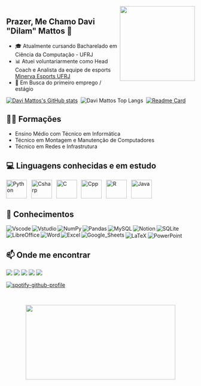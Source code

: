 <img width="200" height="200" src="https://media.tenor.com/mhLPO2VldCkAAAAM/0001.gif" align=right>

## Prazer, Me Chamo Davi "Dilam" Mattos 👋

  - 🎓 Atualmente cursando Bacharelado em Ciência da Computação - UFRJ
  - 📊 Atuei voluntariarmente como Head Coach e Analista da equipe de esports [Minerva Esports UFRJ](https://www.instagram.com/minervaesports/)
  - 🔎 Em Busca do primeiro emprego / estágio


[![Davi Mattos's GitHub stats](https://github-readme-stats.vercel.app/api?username=DaviMattos14&show_icons=true&theme=gruvbox&locale=pt-br&rank_icon=github)](https://github.com/anuraghazra/github-readme-stats)&nbsp;
![Davi Mattos Top Langs](https://github-readme-stats.vercel.app/api/top-langs/?username=DaviMattos14&layout=compact&theme=gruvbox&locale=pt-br&langs_count=14&hide=javascript,html&hide_progress=true)&nbsp;
[![Readme Card](https://github-readme-stats.vercel.app/api/pin/?username=DaviMattos14&repo=Trabalho-1-de-IntroCCpp-2020-1---Campo-Minado&theme=gruvbox&locale=pt-br&show_owner=true)](https://github.com/DaviMattos14/Trabalho-1-de-IntroCCpp-2020-1---Campo-Minado)




## 👨‍🎓 Formações 
  - Ensino Médio com Técnico em Informática
  - Técnico em Montagem e Manutenção de Computadores
  - Técnico em Redes e Infrastrutura 

## 💻 Linguagens conhecidas e em estudo


<img align="center" alt="Python" height="50" width="55" src="https://cdn.jsdelivr.net/gh/devicons/devicon/icons/python/python-original.svg"> &nbsp;
<img align="center" alt="Csharp" height="50" width="55" src="https://cdn.jsdelivr.net/gh/devicons/devicon/icons/csharp/csharp-original.svg"> &nbsp;
<img align="center" alt="C" height="50" width="55" src="https://cdn.jsdelivr.net/gh/devicons/devicon/icons/c/c-original.svg"> &nbsp;
<img align="center" alt="Cpp" height="50" width="55" src="https://cdn.jsdelivr.net/gh/devicons/devicon/icons/cplusplus/cplusplus-original.svg"> &nbsp;
<img align="center" alt="R" height="50" width="55" src="https://cdn.jsdelivr.net/gh/devicons/devicon/icons/r/r-original.svg"> &nbsp;
<img align="center" alt="Java" height="50" width="55" src="https://cdn.jsdelivr.net/gh/devicons/devicon/icons/java/java-original-wordmark.svg">

## 🧠 Conhecimentos

<img align="left" alt="Vscode" src="https://img.shields.io/badge/VSCode-0078D4?style=for-the-badge&logo=visual%20studio%20code&logoColor=white">
<img align="left" alt="Vstudio" src="https://img.shields.io/badge/Visual_Studio-5C2D91?style=for-the-badge&logo=visual%20studio&logoColor=white">
<img align="left" alt="NumPy" src="https://img.shields.io/badge/Numpy-777BB4?style=for-the-badge&logo=numpy&logoColor=white">
<img align="left" alt="Pandas" src="https://img.shields.io/badge/Pandas-2C2D72?style=for-the-badge&logo=pandas&logoColor=white">
<img align="left" alt="MySQL" src="https://img.shields.io/badge/MySQL-005C84?style=for-the-badge&logo=mysql&logoColor=white"> 
<img align="center" alt="SQLite" src="https://img.shields.io/badge/SQLite-07405E?style=for-the-badge&logo=sqlite&logoColor=white">

<img align="left" alt="Notion" src="https://img.shields.io/badge/Notion-000000?style=for-the-badge&logo=notion&logoColor=white">
<img align="center" alt="LaTeX" src="https://img.shields.io/badge/LaTeX-47A141?style=for-the-badge&logo=LaTeX&logoColor=white">

<img align="left" alt="LibreOffice" src="https://img.shields.io/badge/LibreOffice-18A303?style=for-the-badge&logo=LibreOffice&logoColor=white">
<img align="left" alt="Word" src="https://img.shields.io/badge/Microsoft_Word-2B579A?style=for-the-badge&logo=microsoft-word&logoColor=white">
<img align="center" alt="PowerPoint" src="https://img.shields.io/badge/Microsoft_PowerPoint-B7472A?style=for-the-badge&logo=microsoft-powerpoint&logoColor=white">
<img align="left" alt="Excel" src="https://img.shields.io/badge/Microsoft_Excel-217346?style=for-the-badge&logo=microsoft-excel&logoColor=white">
<img align="left" alt="Google_Sheets" src="https://img.shields.io/badge/Google%20Sheets-34A853?style=for-the-badge&logo=google-sheets&logoColor=white"> &nbsp;

## 📫 Onde me encontrar

<div> 
  
  <a href="https://t.me/mattos_14" target="_blank"><img src="https://img.shields.io/badge/Telegram-2CA5E0?style=for-the-badge&logo=telegram&logoColor=white" target="_blank"></a>
  <a href="https://www.linkedin.com/in/davismattos14/" target="_blank"><img src="https://img.shields.io/badge/-LinkedIn-%230077B5?style=for-the-badge&logo=linkedin&logoColor=white" target="_blank"></a>
  <a href="https://discord.gg/UVhj6Gv" target="_blank"><img src="https://img.shields.io/badge/Discord-7289DA?style=for-the-badge&logo=discord&logoColor=white" target="_blank"></a> 
  <a href = "mailto:contato.davimattos14@gmail.com"><img src="https://img.shields.io/badge/Gmail-D14836?style=for-the-badge&logo=gmail&logoColor=white" target="_blank"></a> 
  <a href="https://twitter.com/D1lam" target="_blank"><img src="https://img.shields.io/badge/Twitter-1DA1F2?style=for-the-badge&logo=twitter&logoColor=white" target="_blank"></a>
</div>

[![spotify-github-profile](https://spotify-github-profile.vercel.app/api/view?uid=12156916639&cover_image=true&theme=natemoo-re&show_offline=false&background_color=121212&interchange=false&bar_color=53b14f&bar_color_cover=false)](https://spotify-github-profile.vercel.app/api/view?uid=12156916639&redirect=true)

&nbsp; <div align="center">
  <img width="400" height="200" src="https://media.tenor.com/kGcYEHb08sAAAAAC/netero-hunter-x-hunter.gif">
</div>




